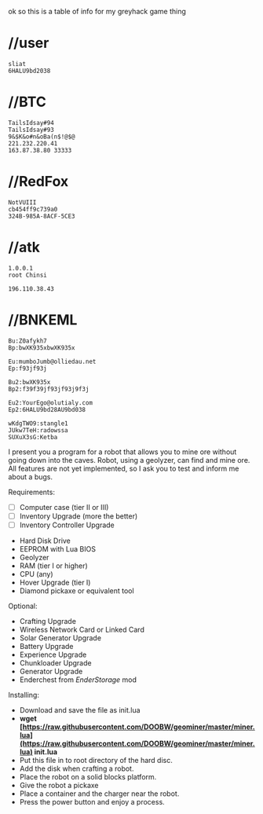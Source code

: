 ok so this is a table of info for my greyhack game thing

# //user
```
sliat
6HALU9bd2038
```

# //BTC
```
TailsIdsay#94
TailsIdsay#93
9&$K&o#n&oBa(n$!@$@
221.232.220.41
163.87.38.80 33333
```
# //RedFox

```
NotVUIII
cb454ff9c739a0
324B-985A-8ACF-5CE3
```
# //atk
```
1.0.0.1
root Chinsi

196.110.38.43
```



# //BNKEML

```
Bu:Z0afykh7
Bp:bwXK935xbwXK935x

Eu:mumboJumb@olliedau.net
Ep:f93jf93j

Bu2:bwXK935x
Bp2:f39f39jf93jf93j9f3j

Eu2:YourEgo@olutialy.com
Ep2:6HALU9bd28AU9bd038

wKdgTWO9:stangle1
JUkw7TeH:radowssa
SUXuX3sG:Ketba
```





I present you a program for a robot that allows you to mine ore without going down into the caves. Robot, using a geolyzer, can find and mine ore.  
All features are not yet implemented, so I ask you to test and inform me about a bugs.

Requirements:

- [ ]   Computer case (tier II or III)
- [ ]  Inventory Upgrade (more the better)
- [ ]  Inventory Controller Upgrade
-   Hard Disk Drive
-   EEPROM with Lua BIOS
-   Geolyzer
-   RAM (tier I or higher)
-   CPU (any)
-   Hover Upgrade (tier I)
-   Diamond pickaxe or equivalent tool

Optional:

-   Crafting Upgrade
-   Wireless Network Card or Linked Card
-   Solar Generator Upgrade
-   Battery Upgrade
-   Experience Upgrade
-   Chunkloader Upgrade
-   Generator Upgrade
-   Enderchest from _EnderStorage_ mod

Installing:

-   Download and save the file as init.lua
-   **wget [https://raw.githubusercontent.com/DOOBW/geominer/master/miner.lua](https://raw.githubusercontent.com/DOOBW/geominer/master/miner.lua) init.lua**
-   Put this file in to root directory of the hard disc.
-   Add the disk when crafting a robot.
-   Place the robot on a solid blocks platform.
-   Give the robot a pickaxe
-   Place a container and the charger near the robot.
-   Press the power button and enjoy a process.
